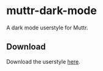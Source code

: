 # muttr-dark-mode

A dark mode userstyle for Muttr.

## Download

Download the userstyle [here](https://raw.githubusercontent.com/cAttte/userstyles/master/styles/muttr-dark-mode/dist/muttr-dark-mode.min.css).
